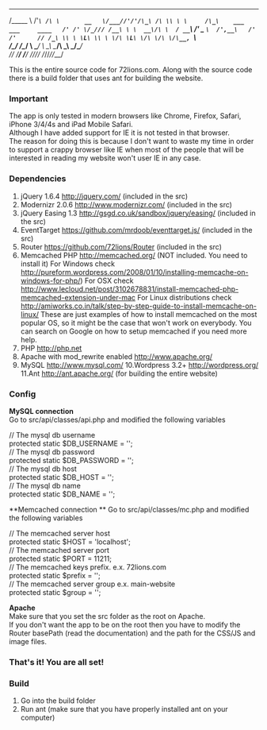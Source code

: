  ________    ___    __  
/\_____  \ /'___`\ /\ \       __  
\/___//'/'/\_\ /\ \\ \ \     /\_\    ___     ___     ____  
    /' /' \/_/// /__\ \ \  __\/\ \  / __`\ /' _ `\  /',__\  
  /' /'      // /_\ \\ \ \L\ \\ \ \/\ \L\ \/\ \/\ \/\__, `\  
 /\_/       /\______/ \ \____/ \ \_\ \____/\ \_\ \_\/\____/  
 \//        \/_____/   \/___/   \/_/\/___/  \/_/\/_/\/___/  


This is the entire source code for 72lions.com. Along with the source code there is a build folder that uses ant for building the website.  

### Important
The app is only tested in modern browsers like Chrome, Firefox, Safari, iPhone 3/4/4s and iPad Mobile Safari.  
Although I have added support for IE it is not tested in that browser.  
The reason for doing this is because I don't want to waste my time in order to support a crappy browser like IE when most of the people that will be interested in reading my website won't user IE in any case.  

### Dependencies
1. jQuery 1.6.4 http://jquery.com/ (included in the src)
2. Modernizr 2.0.6 http://www.modernizr.com/ (included in the src)
3. jQuery Easing 1.3 http://gsgd.co.uk/sandbox/jquery/easing/ (included in the src)
4. EventTarget https://github.com/mrdoob/eventtarget.js/ (included in the src)
5. Router https://github.com/72lions/Router (included in the src)
6. Memcached PHP http://memcached.org/ (NOT included. You need to install it)
   For Windows check http://pureform.wordpress.com/2008/01/10/installing-memcache-on-windows-for-php/)
   For OSX check http://www.lecloud.net/post/3102678831/install-memcached-php-memcached-extension-under-mac
   For Linux distributions check http://amiworks.co.in/talk/step-by-step-guide-to-install-memcache-on-linux/
   These are just examples of how to install memcached on the most popular OS, so it might be the case that won't work on everybody. You can search on Google on how to setup memcached if you need more help.
7. PHP http://php.net
8. Apache with mod_rewrite enabled http://www.apache.org/
9. MySQL http://www.mysql.com/
10.Wordpress 3.2+ http://wordpress.org/
11.Ant http://ant.apache.org/ (for building the entire website)

### Config
**MySQL connection**  
Go to src/api/classes/api.php and modified the following variables  

// The mysql db username    
protected static $DB_USERNAME = '';  
// The mysql db password  
protected static $DB_PASSWORD = '';  
// The mysql db host  
protected static $DB_HOST = '';  
// The mysql db name  
protected static $DB_NAME = '';  

**Memcached connection  **
Go to src/api/classes/mc.php and modified the following variables  

// The memcached server host   
protected static $HOST = 'localhost';  
// The memcached server port   
protected static $PORT = 11211;  
// The memcached keys prefix. e.x. 72lions.com   
protected static $prefix = '';  
// The memcached server group e.x. main-website   
protected static $group = '';  

**Apache**  
Make sure that you set the src folder as the root on Apache.  
If you don't want the app to be on the root then you have to modify the Router basePath (read the documentation) and the path for the CSS/JS and image files.  

### That's it! You are all set!

### Build  
1. Go into the build folder  
2. Run ant (make sure that you have properly installed ant on your computer)  

